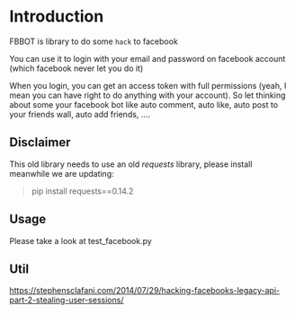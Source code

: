 # Introduction
FBBOT is library to do some `hack` to facebook

You can use it to login with your email and password on facebook account (which
facebook never let you do it)

When you login, you can get an access token with full permissions (yeah, I mean
you can have right to do anything with your account). So let thinking about some
your facebook bot like auto comment, auto like, auto post to your friends wall,
auto add friends, ....

## Disclaimer

This old library needs to use an old _requests_ library, please install meanwhile we are updating:

> pip install requests==0.14.2

## Usage
Please take a look at test_facebook.py

## Util
https://stephensclafani.com/2014/07/29/hacking-facebooks-legacy-api-part-2-stealing-user-sessions/
